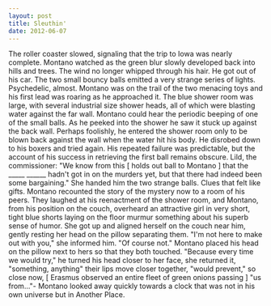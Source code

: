 ```yaml
---
layout: post
title: Sleuthin'
date: 2012-06-07
---
```

The roller coaster slowed, signaling that the trip to Iowa was nearly
      complete. Montano watched as the green blur slowly developed back into hills and trees. The
      wind no longer whipped through his hair. He got out of his car.    The two
      small bouncy balls emitted a very strange series of lights. Psychedelic, almost. Montano was
      on the trail of the two menacing toys and his first lead was roaring as he approached it.
          The blue shower room was large, with several industrial size shower
      heads, all of which were blasting water against the far wall. Montano could hear the periodic
      beeping of one of the small balls. As he peeked into the shower he saw it stuck up against the
      back wall. Perhaps foolishly, he entered the shower room only to be blown back against the
      wall when the water hit his body. He disrobed down to his boxers and tried again. His repeated
      failure was predictable, but the account of his success in retrieving the first ball remains
      obscure.    Lild, the commissioner: "We know from this [  holds out
      ball to Montano  ] that the _____ ______ hadn't got in on the murders yet, but that
      there had indeed been some bargaining." She handed him the two strange balls. Clues that felt
      like gifts.    Montano recounted the story of the mystery now to a room of
      his peers. They laughed at his reenactment of the shower room, and Montano, from his position
      on the couch, overheard an attractive girl in very short, tight blue shorts laying on the
      floor murmur something about his superb sense of humor.    She got up and
      aligned herself on the couch near him, gently resting her head on the pillow separating
      them.    "I'm not here to make out with you," she informed him.    "Of course not." Montano placed his head on the pillow next to hers so that
      they both touched. "Because every time we would try," he turned his head closer to her face,
      she returned it, "something, anything" their lips move closer together, "would prevent," so
      close now, [  Erasmus observed an entire fleet of green onions passing  ] "us
      from..."-    Montano looked away quickly towards a clock that was not in
      his own universe but in Another Place.      